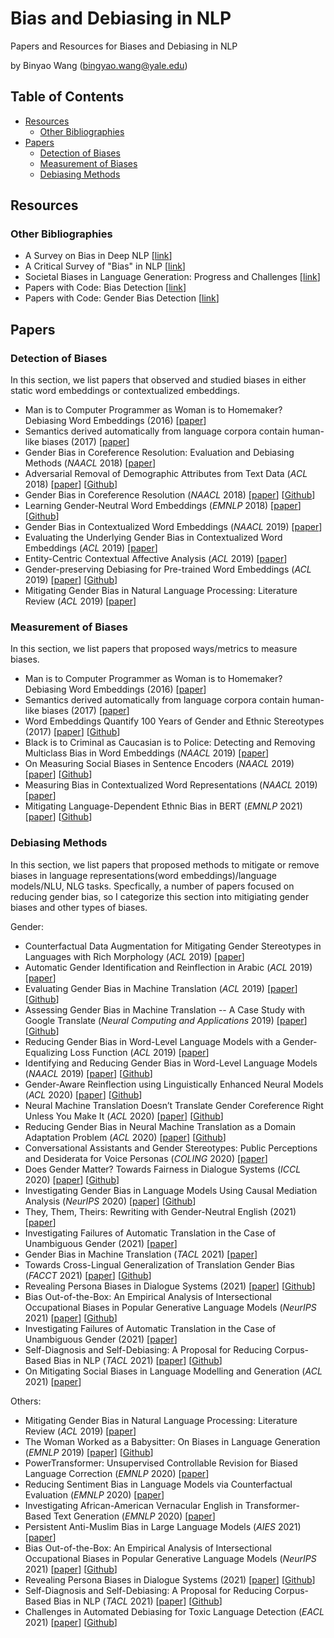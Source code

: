 # Bias and Debiasing in NLP

Papers and Resources for Biases and Debiasing in NLP

by Binyao Wang (bingyao.wang@yale.edu)

## Table of Contents

- [Resources](#resources)
  - [Other Bibliographies](#other-bibliographies)
- [Papers](#papers)
  - [Detection of Biases](#detection-of-biases)
  - [Measurement of Biases](#measurement-of-biases)
  - [Debiasing Methods](#debiasing-methods)

## Resources

### Other Bibliographies

* A Survey on Bias in Deep NLP [[link](https://www.mdpi.com/2076-3417/11/7/3184/htm)]
* A Critical Survey of "Bias" in NLP [[link](http://users.umiacs.umd.edu/~hal/docs/daume20power.pdf)]
* Societal Biases in Language Generation: Progress and Challenges [[link](https://arxiv.org/pdf/2105.04054.pdf)]
* Papers with Code: Bias Detection [[link](https://paperswithcode.com/task/bias-detection)]
* Papers with Code: Gender Bias Detection [[link](https://paperswithcode.com/task/gender-bias-detection)]

## Papers

### Detection of Biases
In this section, we list papers that observed and studied biases in either static word embeddings or contextualized embeddings.

* Man is to Computer Programmer as Woman is to Homemaker? Debiasing Word Embeddings (2016) [[paper](https://arxiv.org/pdf/1607.06520.pdf)]
* Semantics derived automatically from language corpora contain human-like biases (2017) [[paper](https://arxiv.org/pdf/1608.07187.pdf)]
* Gender Bias in Coreference Resolution: Evaluation and Debiasing Methods (*NAACL* 2018) [[paper](https://aclanthology.org/N18-2003.pdf)]
* Adversarial Removal of Demographic Attributes from Text Data (*ACL* 2018) [[paper](https://aclanthology.org/D18-1002.pdf)] [[Github](https://github.com/yanaiela/demog-text-removal)]
* Gender Bias in Coreference Resolution (*NAACL* 2018) [[paper](https://aclanthology.org/N18-2002.pdf)] [[Github](https://github.com/rudinger/winogender-schemas)]
* Learning Gender-Neutral Word Embeddings (*EMNLP* 2018) [[paper](https://arxiv.org/pdf/1809.01496.pdf)] [[Github](https://github.com/uclanlp/gn_glove)]
* Gender Bias in Contextualized Word Embeddings (*NAACL* 2019) [[paper](https://aclanthology.org/N19-1064.pdf)]
* Evaluating the Underlying Gender Bias in Contextualized Word Embeddings (*ACL* 2019) [[paper](https://aclanthology.org/W19-3805.pdf)]
* Entity-Centric Contextual Affective Analysis (*ACL* 2019) [[paper](https://arxiv.org/pdf/1906.01762.pdf)]
* Gender-preserving Debiasing for Pre-trained Word Embeddings (*ACL* 2019) [[paper](https://aclanthology.org/P19-1160.pdf)] [[Github](https://github.com/kanekomasahiro/gp_debias)]
* Mitigating Gender Bias in Natural Language Processing: Literature Review (*ACL* 2019) [[paper](https://aclanthology.org/P19-1159.pdf)]

### Measurement of Biases 
In this section, we list papers that proposed ways/metrics to measure biases. 

* Man is to Computer Programmer as Woman is to Homemaker? Debiasing Word Embeddings (2016) [[paper](https://arxiv.org/pdf/1607.06520.pdf)]
* Semantics derived automatically from language corpora contain human-like biases (2017) [[paper](https://arxiv.org/pdf/1608.07187.pdf)]
* Word Embeddings Quantify 100 Years of Gender and Ethnic
Stereotypes (2017) [[paper](https://arxiv.org/pdf/1711.08412.pdf)] [[Github](https://github.com/nikhgarg/EmbeddingDynamicStereotypes)]
* Black is to Criminal as Caucasian is to Police: Detecting and Removing Multiclass Bias in Word Embeddings (*NAACL* 2019) [[paper](https://aclanthology.org/N19-1062.pdf)]
* On Measuring Social Biases in Sentence Encoders (*NAACL* 2019) [[paper](https://aclanthology.org/N19-1063.pdf)] [[Github](https://github.com/W4ngatang/sent-bias)]
* Measuring Bias in Contextualized Word Representations (*NAACL* 2019) [[paper](https://aclanthology.org/W19-3823.pdf)] 
* Mitigating Language-Dependent Ethnic Bias in BERT (*EMNLP* 2021) [[paper](https://arxiv.org/pdf/2109.05704.pdf)] [[Github](https://github.com/jaimeenahn/ethnic_bias)]



### Debiasing Methods 
In this section, we list papers that proposed
methods to mitigate or remove biases in language representations(word embeddings)/language models/NLU, NLG tasks. Specfically, a number of papers focused on reducing gender bias, so I categorize this section into mitigiating gender biases and other types of biases. 

Gender:
* Counterfactual Data Augmentation for Mitigating Gender Stereotypes in Languages with Rich Morphology (*ACL* 2019) [[paper](https://aclanthology.org/P19-1161v2.pdf)] 
* Automatic Gender Identification and Reinflection in Arabic (*ACL* 2019) [[paper](https://aclanthology.org/W19-3822v2.pdf)]
* Evaluating Gender Bias in Machine Translation (*ACL* 2019) [[paper](https://aclanthology.org/P19-1164.pdf)] [[Github](https://github.com/gabrielStanovsky/mt_gender)]
* Assessing Gender Bias in Machine Translation -- A Case Study with Google Translate (*Neural Computing and Applications* 2019) [[paper](https://arxiv.org/pdf/1809.02208.pdf)] [[Github](https://github.com/marceloprates/Gender-Bias)]
* Reducing Gender Bias in Word-Level Language Models with a Gender-Equalizing Loss Function (*ACL* 2019) [[paper](https://aclanthology.org/P19-2031.pdf)] 
* Identifying and Reducing Gender Bias in Word-Level Language Models (*NAACL* 2019) [[paper](https://aclanthology.org/N19-3002.pdf)] [[Github](https://github.com/BordiaS/language-model-bias)]
* Gender-Aware Reinflection using Linguistically Enhanced Neural Models (*ACL* 2020) [[paper](https://aclanthology.org/2020.gebnlp-1.12.pdf)] [[Github](https://github.com/CAMeL-Lab/gender-reinflection)]
* Neural Machine Translation Doesn’t Translate Gender Coreference Right Unless You Make It (*ACL* 2020) [[paper](https://aclanthology.org/2020.gebnlp-1.4.pdf)] [[Github](https://github.com/DCSaunders/tagged-gender-coref)]
* Reducing Gender Bias in Neural Machine Translation as a Domain Adaptation Problem (*ACL* 2020) [[paper](https://aclanthology.org/2020.acl-main.690v2.pdf)] [[Github](https://github.com/DCSaunders/gender-debias)]
* Conversational Assistants and Gender Stereotypes: Public Perceptions and Desiderata for Voice Personas (*COLING* 2020) [[paper](https://aclanthology.org/2020.gebnlp-1.7.pdf)] 
* Does Gender Matter? Towards Fairness in Dialogue Systems (*ICCL* 2020) [[paper](https://aclanthology.org/2020.coling-main.390.pdf)] [[Github](https://github.com/zgahhblhc/DialogueFairness)]
* Investigating Gender Bias in Language Models Using Causal Mediation Analysis (*NeurIPS* 2020) [[paper](https://proceedings.neurips.cc/paper/2020/file/92650b2e92217715fe312e6fa7b90d82-Paper.pdf)] [[Github](https://github.com/sebastianGehrmann/CausalMediationAnalysis)]
* They, Them, Theirs: Rewriting with Gender-Neutral English (2021) [[paper](https://arxiv.org/pdf/2102.06788.pdf)] 
* Investigating Failures of Automatic Translation in the Case of Unambiguous Gender (2021) [[paper](https://arxiv.org/pdf/2104.07838.pdf)]
* Gender Bias in Machine Translation (*TACL* 2021) [[paper](https://arxiv.org/pdf/2104.06001.pdf)] 
* Towards Cross-Lingual Generalization of Translation Gender Bias (*FACCT* 2021) [[paper](https://dl.acm.org/doi/pdf/10.1145/3442188.3445907)] [[Github](https://github.com/nolongerprejudice/tgbi-x)]
* Revealing Persona Biases in Dialogue Systems (2021) [[paper](https://arxiv.org/pdf/2104.08728.pdf)] [[Github](https://github.com/ewsheng/persona-biases)]
* Bias Out-of-the-Box: An Empirical Analysis of Intersectional Occupational Biases in Popular Generative Language Models (*NeurIPS* 2021) [[paper](https://arxiv.org/pdf/2102.04130.pdf)] [[Github](https://github.com/oxai/intersectional_gpt2)]
* Investigating Failures of Automatic Translation in the Case of Unambiguous Gender (2021) [[paper](https://arxiv.org/pdf/2104.07838.pdf)] 
* Self-Diagnosis and Self-Debiasing: A Proposal for Reducing Corpus-Based Bias in NLP (*TACL* 2021) [[paper](https://arxiv.org/pdf/2103.00453.pdf)] [[Github](https://github.com/timoschick/self-debiasing)]
* On Mitigating Social Biases in Language Modelling and Generation (*ACL* 2021) [[paper](https://aclanthology.org/2021.findings-acl.397.pdf)]

Others:
* Mitigating Gender Bias in Natural Language Processing: Literature Review (*ACL* 2019) [[paper](https://aclanthology.org/P19-1159.pdf)]
* The Woman Worked as a Babysitter: On Biases in Language Generation (*EMNLP* 2019) [[paper](https://arxiv.org/pdf/1909.01326.pdf)] [[Github](https://github.com/ewsheng/nlg-bias)]
* PowerTransformer: Unsupervised Controllable Revision for Biased Language Correction (*EMNLP* 2020) [[paper](https://aclanthology.org/2020.emnlp-main.602.pdf)] 
* Reducing Sentiment Bias in Language Models via Counterfactual Evaluation (*EMNLP* 2020) [[paper](https://aclanthology.org/2020.findings-emnlp.7.pdf)] 
* Investigating African-American Vernacular English in Transformer-Based Text Generation (*EMNLP* 2020) [[paper](https://aclanthology.org/2020.emnlp-main.473.pdf)] 
* Persistent Anti-Muslim Bias in Large Language Models (*AIES* 2021) [[paper](https://dl.acm.org/doi/pdf/10.1145/3461702.3462624)] 
* Bias Out-of-the-Box: An Empirical Analysis of Intersectional Occupational Biases in Popular Generative Language Models (*NeurIPS* 2021) [[paper](https://arxiv.org/pdf/2102.04130.pdf)] [[Github](https://github.com/oxai/intersectional_gpt2)]
* Revealing Persona Biases in Dialogue Systems (2021) [[paper](https://arxiv.org/pdf/2104.08728.pdf)] [[Github](https://github.com/ewsheng/persona-biases)]
* Self-Diagnosis and Self-Debiasing: A Proposal for Reducing Corpus-Based Bias in NLP (*TACL* 2021) [[paper](https://arxiv.org/pdf/2103.00453.pdf)] [[Github](https://github.com/timoschick/self-debiasing)]
* Challenges in Automated Debiasing for Toxic Language Detection (*EACL* 2021) [[paper](https://aclanthology.org/2021.eacl-main.274.pdf)] [[Github](https://github.com/XuhuiZhou/Toxic_Debias)]



